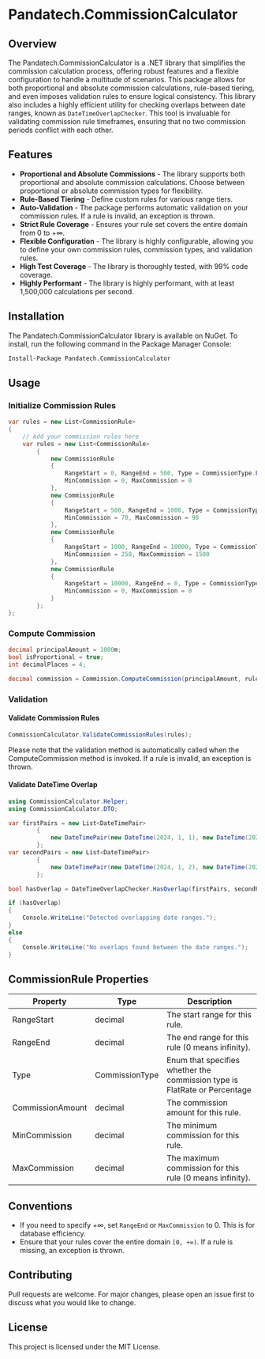 # Pandatech.CommissionCalculator

## Overview

The Pandatech.CommissionCalculator is a .NET library that simplifies the commission calculation process, offering robust
features and a flexible configuration to handle a multitude of scenarios. This package allows for both proportional and
absolute commission calculations, rule-based tiering, and even imposes validation rules to ensure logical consistency.
This library also includes a highly efficient utility for checking overlaps between date ranges, known
as `DateTimeOverlapChecker`. This tool is invaluable for validating commission rule timeframes, ensuring that no two
commission periods conflict with each other.

## Features

* **Proportional and Absolute Commissions** - The library supports both proportional and absolute commission
  calculations. Choose between proportional or absolute commission types for flexibility.
* **Rule-Based Tiering** - Define custom rules for various range tiers.
* **Auto-Validation** - The package performs automatic validation on your commission rules. If a rule is invalid, an
  exception is thrown.
* **Strict Rule Coverage** - Ensures your rule set covers the entire domain from 0 to +∞.
* **Flexible Configuration** - The library is highly configurable, allowing you to define your own commission rules,
  commission types, and validation rules.
* **High Test Coverage** - The library is thoroughly tested, with 99% code coverage.
* **Highly Performant** - The library is highly performant, with at least 1,500,000 calculations per second.

## Installation

The Pandatech.CommissionCalculator library is available on NuGet. To install, run the following command in the Package
Manager Console:

```bash
Install-Package Pandatech.CommissionCalculator
```

## Usage

### Initialize Commission Rules

```csharp
var rules = new List<CommissionRule>
{
    // Add your commission rules here
    var rules = new List<CommissionRule>
        {
            new CommissionRule
            {
                RangeStart = 0, RangeEnd = 500, Type = CommissionType.FlatRate, CommissionAmount = 25,
                MinCommission = 0, MaxCommission = 0
            },
            new CommissionRule
            {
                RangeStart = 500, RangeEnd = 1000, Type = CommissionType.Percentage, CommissionAmount = 0.1m,
                MinCommission = 70, MaxCommission = 90
            },
            new CommissionRule
            {
                RangeStart = 1000, RangeEnd = 10000, Type = CommissionType.Percentage, CommissionAmount = 0.2m,
                MinCommission = 250, MaxCommission = 1500
            },
            new CommissionRule
            {
                RangeStart = 10000, RangeEnd = 0, Type = CommissionType.FlatRate, CommissionAmount = 2000,
                MinCommission = 0, MaxCommission = 0
            }
        };
};
```

### Compute Commission

```csharp
decimal principalAmount = 1000m;
bool isProportional = true;
int decimalPlaces = 4;

decimal commission = Commission.ComputeCommission(principalAmount, rules, isProportional, decimalPlaces);
```

### Validation

#### Validate Commission Rules
```csharp
CommissionCalculator.ValidateCommissionRules(rules);
```
Please note that the validation method is automatically called when the ComputeCommission method is invoked. If a rule
is invalid, an exception is thrown.

#### Validate DateTime Overlap
```csharp
using CommissionCalculator.Helper;
using CommissionCalculator.DTO;

var firstPairs = new List<DateTimePair>
        {
            new DateTimePair(new DateTime(2024, 1, 1), new DateTime(2024, 1, 10))
        };
var secondPairs = new List<DateTimePair>
        {
            new DateTimePair(new DateTime(2024, 1, 2), new DateTime(2024, 1, 8))
        };

bool hasOverlap = DateTimeOverlapChecker.HasOverlap(firstPairs, secondPairs);

if (hasOverlap)
{
    Console.WriteLine("Detected overlapping date ranges.");
}
else
{
    Console.WriteLine("No overlaps found between the date ranges.");
}
```



## CommissionRule Properties

| Property         | Type           | Description                                                               |
|------------------|----------------|---------------------------------------------------------------------------|
| RangeStart       | decimal        | The start range for this rule.                                            |
| RangeEnd         | decimal        | The end range for this rule (0 means infinity).                           |
| Type             | CommissionType | Enum that specifies whether the commission type is FlatRate or Percentage |
| CommissionAmount | decimal        | The commission amount for this rule.                                      |
| MinCommission    | decimal        | The minimum commission for this rule.                                     |
| MaxCommission    | decimal        | The maximum commission for this rule (0 means infinity).                  |

## Conventions

* If you need to specify +∞, set `RangeEnd` or `MaxCommission` to 0. This is for database efficiency.
* Ensure that your rules cover the entire domain `[0, +∞)`. If a rule is missing, an exception is thrown.

## Contributing

Pull requests are welcome. For major changes, please open an issue first to discuss what you would like to change.

## License

This project is licensed under the MIT License.